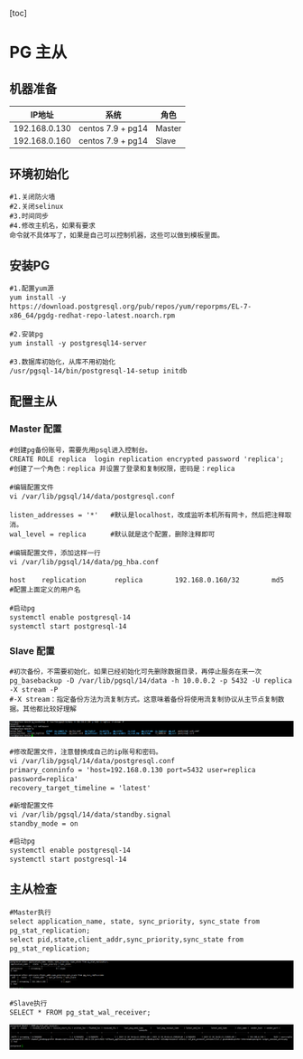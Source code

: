 [toc]

# PG 主从

## 机器准备

| IP地址        | 系统               | 角色   |
| ------------- | ------------------ | ------ |
| 192.168.0.130 | centos 7.9  + pg14 | Master |
| 192.168.0.160 | centos 7.9  + pg14 | Slave  |

## 环境初始化

```
#1.关闭防火墙
#2.关闭selinux
#3.时间同步
#4.修改主机名，如果有要求
命令就不具体写了，如果是自己可以控制机器，这些可以做到模板里面。
```

## 安装PG

```
#1.配置yum源
yum install -y https://download.postgresql.org/pub/repos/yum/reporpms/EL-7-x86_64/pgdg-redhat-repo-latest.noarch.rpm

#2.安装pg
yum install -y postgresql14-server

#3.数据库初始化，从库不用初始化
/usr/pgsql-14/bin/postgresql-14-setup initdb
```



## 配置主从

### Master 配置

```
#创建pg备份账号，需要先用psql进入控制台。
CREATE ROLE replica  login replication encrypted password 'replica';
#创建了一个角色：replica 并设置了登录和复制权限，密码是：replica

#编辑配置文件
vi /var/lib/pgsql/14/data/postgresql.conf

listen_addresses = '*'   #默认是localhost，改成监听本机所有网卡，然后把注释取消。
wal_level = replica      #默认就是这个配置，删除注释即可

#编辑配置文件，添加这样一行
vi /var/lib/pgsql/14/data/pg_hba.conf

host    replication       replica        192.168.0.160/32        md5      #配置上面定义的用户名

#启动pg
systemctl enable postgresql-14
systemctl start postgresql-14  
```





### Slave 配置

```
#初次备份，不需要初始化，如果已经初始化可先删除数据目录，再停止服务在来一次
pg_basebackup -D /var/lib/pgsql/14/data -h 10.0.0.2 -p 5432 -U replica -X stream -P
#-X stream：指定备份方法为流复制方式。这意味着备份将使用流复制协议从主节点复制数据。其他都比较好理解
```

![image-20231228154805117](.Master-Slave/image-20231228154805117.png)

```
#修改配置文件，注意替换成自己的ip账号和密码。
vi /var/lib/pgsql/14/data/postgresql.conf
primary_conninfo = 'host=192.168.0.130 port=5432 user=replica password=replica'
recovery_target_timeline = 'latest'
```

```
#新增配置文件
vi /var/lib/pgsql/14/data/standby.signal
standby_mode = on
```

```
#启动pg
systemctl enable postgresql-14
systemctl start postgresql-14  
```



## 主从检查

```
#Master执行
select application_name, state, sync_priority, sync_state from pg_stat_replication;
select pid,state,client_addr,sync_priority,sync_state from pg_stat_replication;
```

![image-20231228160217761](.Master-Slave/image-20231228160217761.png)

```
#Slave执行
SELECT * FROM pg_stat_wal_receiver;
```

![image-20231228160609545](.Master-Slave/image-20231228160609545.png)
